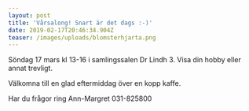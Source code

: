 ```yaml
---
layout: post
title: 'Vårsalong! Snart är det dags :-)'
date: 2019-02-17T20:46:34.904Z
teaser: /images/uploads/blomsterhjarta.png
---
```

Söndag 17 mars kl 13-16 i samlingssalen Dr Lindh 3. Visa din hobby eller annat trevligt.

Välkomna till en glad eftermiddag över en kopp kaffe. 

Har du frågor ring Ann-Margret 031-825800
